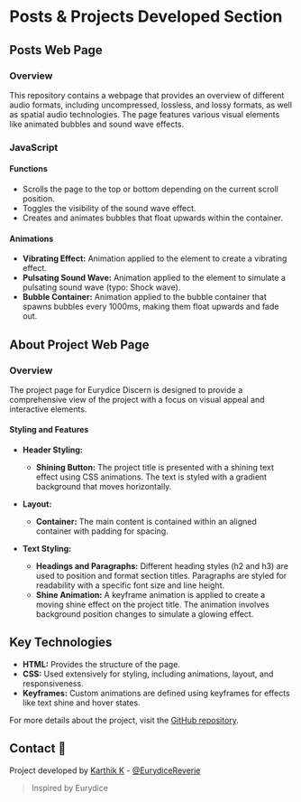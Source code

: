 # Posts & Projects Developed Section

## Posts Web Page

### Overview

This repository contains a webpage that provides an overview of different audio formats, including uncompressed, lossless, and lossy formats, as well as spatial audio technologies. The page features various visual elements like animated bubbles and sound wave effects.

### JavaScript

#### Functions
- Scrolls the page to the top or bottom depending on the current scroll position.
- Toggles the visibility of the sound wave effect.
- Creates and animates bubbles that float upwards within the container.

#### Animations
- **Vibrating Effect:** Animation applied to the element to create a vibrating effect.
- **Pulsating Sound Wave:** Animation applied to the element to simulate a pulsating sound wave (typo: Shock wave).
- **Bubble Container:** Animation applied to the bubble container that spawns bubbles every 1000ms, making them float upwards and fade out.

## About Project Web Page

### Overview

The project page for Eurydice Discern is designed to provide a comprehensive view of the project with a focus on visual appeal and interactive elements.  

#### Styling and Features

- **Header Styling:**
  - **Shining Button:** The project title is presented with a shining text effect using CSS animations. The text is styled with a gradient background that moves horizontally.
    
- **Layout:**
  - **Container:** The main content is contained within an aligned container with padding for spacing.
    
- **Text Styling:**
  - **Headings and Paragraphs:** Different heading styles (h2 and h3) are used to position and format section titles. Paragraphs are styled for readability with a specific font size and line height.
  - **Shine Animation:** A keyframe animation is applied to create a moving shine effect on the project title. The animation involves background position changes to simulate a glowing effect.
  
## Key Technologies

- **HTML:** Provides the structure of the page.                              
- **CSS:** Used extensively for styling, including animations, layout, and responsiveness.                                                    
- **Keyframes:** Custom animations are defined using keyframes for effects like text shine and hover states.                                               

For more details about the project, visit the [GitHub repository](https://github.com/EurydiceReverie/EurydiceDiscern).

## Contact 💬

Project developed by [Karthik K](https://t.me/SchadenfreudeKK) - [@EurydiceReverie](https://t.me/SchadenfreudeKK)

> Inspired by Eurydice
